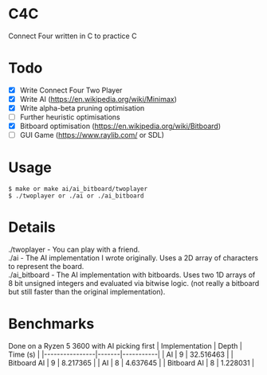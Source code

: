 # C4C
Connect Four written in C to practice C

# Todo
- [X] Write Connect Four Two Player
- [X] Write AI (https://en.wikipedia.org/wiki/Minimax)
- [X] Write alpha-beta pruning optimisation
- [ ] Further heuristic optimisations
- [X] Bitboard optimisation (https://en.wikipedia.org/wiki/Bitboard)
- [ ] GUI Game (https://www.raylib.com/ or SDL)

# Usage
```
$ make or make ai/ai_bitboard/twoplayer
$ ./twoplayer or ./ai or ./ai_bitboard
```

# Details
./twoplayer - You can play with a friend.  
./ai - The AI implementation I wrote originally. Uses a 2D array of characters to represent the board.  
./ai_bitboard - The AI implementation with bitboards. Uses two 1D arrays of 8 bit unsigned integers and evaluated via bitwise logic. (not really a bitboard but still faster than the original implementation).  

# Benchmarks
Done on a Ryzen 5 3600 with AI picking first
| Implementation | Depth | Time (s)  |
|----------------|-------|-----------|
| AI             | 9     | 32.516463 |
| Bitboard AI    | 9     | 8.217365  |
| AI             | 8     | 4.637645  |
| Bitboard AI    | 8     | 1.228031  |
